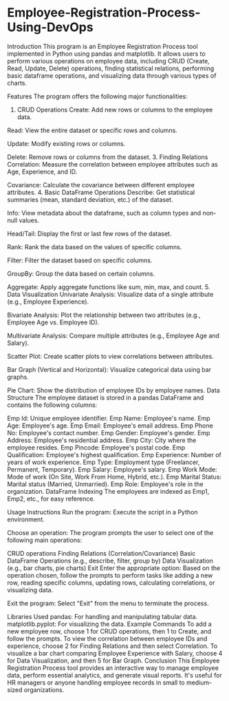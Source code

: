 # Employee-Registration-Process-Using-DevOps


Introduction
This program is an Employee Registration Process tool implemented in Python using pandas and matplotlib. It allows users to perform various operations on employee data, including CRUD (Create, Read, Update, Delete) operations, finding statistical relations, performing basic dataframe operations, and visualizing data through various types of charts.

Features
The program offers the following major functionalities:

1. CRUD Operations
Create: Add new rows or columns to the employee data.

Read: View the entire dataset or specific rows and columns.

Update: Modify existing rows or columns.

Delete: Remove rows or columns from the dataset.
3. Finding Relations
Correlation: Measure the correlation between employee attributes such as Age, Experience, and ID.

Covariance: Calculate the covariance between different employee attributes.
4. Basic DataFrame Operations
Describe: Get statistical summaries (mean, standard deviation, etc.) of the dataset.

Info: View metadata about the dataframe, such as column types and non-null values.

Head/Tail: Display the first or last few rows of the dataset.

Rank: Rank the data based on the values of specific columns.

Filter: Filter the dataset based on specific columns.

GroupBy: Group the data based on certain columns.

Aggregate: Apply aggregate functions like sum, min, max, and count.
5. Data Visualization
Univariate Analysis: Visualize data of a single attribute (e.g., Employee Experience).

Bivariate Analysis: Plot the relationship between two attributes (e.g., Employee Age vs. Employee ID).

Multivariate Analysis: Compare multiple attributes (e.g., Employee Age and Salary).

Scatter Plot: Create scatter plots to view correlations between attributes.

Bar Graph (Vertical and Horizontal): Visualize categorical data using bar graphs.

Pie Chart: Show the distribution of employee IDs by employee names.
Data Structure
The employee dataset is stored in a pandas DataFrame and contains the following columns:

Emp Id: Unique employee identifier.
Emp Name: Employee's name.
Emp Age: Employee's age.
Emp Email: Employee's email address.
Emp Phone No: Employee's contact number.
Emp Gender: Employee's gender.
Emp Address: Employee's residential address.
Emp City: City where the employee resides.
Emp Pincode: Employee's postal code.
Emp Qualification: Employee's highest qualification.
Emp Experience: Number of years of work experience.
Emp Type: Employment type (Freelancer, Permanent, Temporary).
Emp Salary: Employee's salary.
Emp Work Mode: Mode of work (On Site, Work From Home, Hybrid, etc.).
Emp Marital Status: Marital status (Married, Unmarried).
Emp Role: Employee's role in the organization.
DataFrame Indexing
The employees are indexed as Emp1, Emp2, etc., for easy reference.

Usage Instructions
Run the program: Execute the script in a Python environment.

Choose an operation: The program prompts the user to select one of the following main operations:

CRUD operations
Finding Relations (Correlation/Covariance)
Basic DataFrame Operations (e.g., describe, filter, group by)
Data Visualization (e.g., bar charts, pie charts)
Exit
Enter the appropriate option: Based on the operation chosen, follow the prompts to perform tasks like adding a new row, reading specific columns, updating rows, calculating correlations, or visualizing data.

Exit the program: Select "Exit" from the menu to terminate the process.

Libraries Used
pandas: For handling and manipulating tabular data.
matplotlib.pyplot: For visualizing the data.
Example Commands
To add a new employee row, choose 1 for CRUD operations, then 1 to Create, and follow the prompts.
To view the correlation between employee IDs and experience, choose 2 for Finding Relations and then select Correlation.
To visualize a bar chart comparing Employee Experience with Salary, choose 4 for Data Visualization, and then 5 for Bar Graph.
Conclusion
This Employee Registration Process tool provides an interactive way to manage employee data, perform essential analytics, and generate visual reports. It's useful for HR managers or anyone handling employee records in small to medium-sized organizations.
